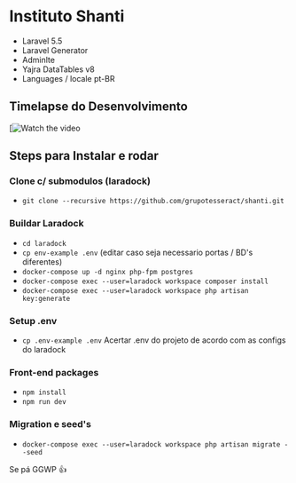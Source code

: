 
# Instituto Shanti 

- Laravel 5.5
- Laravel Generator
- Adminlte
- Yajra DataTables v8
- Languages / locale pt-BR

## Timelapse do Desenvolvimento
[![Watch the video](https://youtu.be/h9nZ7bwLjII)

## Steps para Instalar e rodar

### Clone c/ submodulos (laradock)
- `git clone --recursive https://github.com/grupotesseract/shanti.git`

### Buildar Laradock
- `cd laradock`
- `cp env-example .env` (editar caso seja necessario portas / BD's diferentes)
- `docker-compose up -d nginx php-fpm postgres`
- `docker-compose exec --user=laradock workspace composer install`
- `docker-compose exec --user=laradock workspace php artisan key:generate`

### Setup .env
- `cp .env-example .env`
Acertar .env do projeto de acordo com as configs do laradock

### Front-end packages
- `npm install`
- `npm run dev`

### Migration e seed's
- `docker-compose exec --user=laradock workspace php artisan migrate --seed`

Se pá GGWP :+1:
